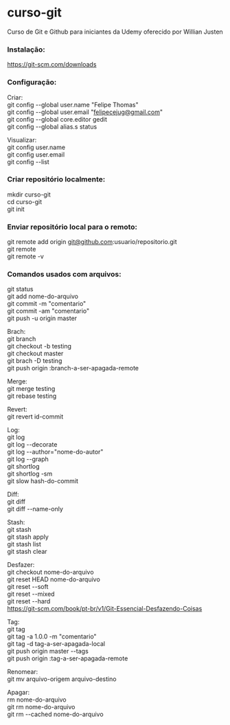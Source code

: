 # curso-git
Curso de Git e Github para iniciantes da Udemy oferecido por Willian Justen

### Instalação:
https://git-scm.com/downloads

### Configuração:
Criar:  
git config --global user.name "Felipe Thomas"  
git config --global user.email "felipecejug@gmail.com"  
git config --global core.editor gedit  
git config --global alias.s status  
  
Visualizar:  
git config user.name  
git config user.email  
git config --list  

### Criar repositório localmente:
mkdir curso-git  
cd curso-git  
git init  
  
### Enviar repositório local para o remoto:
git remote add origin git@github.com:usuario/repositorio.git  
git remote  
git remote -v  
  
### Comandos usados com arquivos:
git status  
git add nome-do-arquivo  
git commit -m "comentario"  
git commit -am "comentario"  
git push -u origin master  

Brach:  
git branch  
git checkout -b testing  
git checkout master  
git brach -D testing   
git push origin :branch-a-ser-apagada-remote    
  
Merge:  
git merge testing  
git rebase testing  
  
Revert:  
git revert id-commit  
  
Log:  
git log  
git log --decorate  
git log --author="nome-do-autor"  
git log --graph  
git shortlog  
git shortlog -sm  
git slow hash-do-commit  
  
Diff:  
git diff  
git diff --name-only  
  
Stash:  
git stash  
git stash apply  
git stash list  
git stash clear  
  
Desfazer:  
git checkout nome-do-arquivo  
git reset HEAD nome-do-arquivo  
git reset --soft  
git reset --mixed  
git reset --hard  
https://git-scm.com/book/pt-br/v1/Git-Essencial-Desfazendo-Coisas  
  
Tag:  
git tag  
git tag -a 1.0.0 -m "comentario"  
git tag -d tag-a-ser-apagada-local  
git push origin master --tags  
git push origin :tag-a-ser-apagada-remote  
      
Renomear:    
git mv arquivo-origem arquivo-destino  
  
Apagar:  
rm nome-do-arquivo  
git rm nome-do-arquivo  
git rm --cached nome-do-arquivo   
